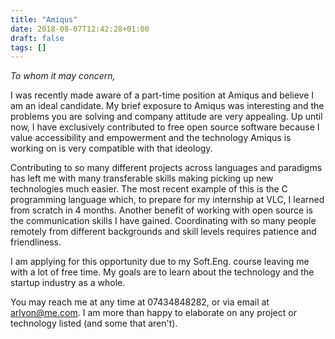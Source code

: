 ```yaml
---
title: "Amiqus"
date: 2018-08-07T12:42:28+01:00
draft: false
tags: []
---
```


_To whom it may concern,_

I was recently made aware of a part-time position at Amiqus and believe
I am an ideal candidate. My brief exposure to Amiqus was interesting
and the problems you are solving and company attitude are very appealing.
Up until now, I have exclusively contributed to free open source
software because I value accessibility and empowerment and the
technology Amiqus is working on is very compatible with that ideology.

Contributing to so many different projects across
languages and paradigms has left me with many transferable skills
making picking up new technologies much easier. The most recent example
of this is the C programming language which, to prepare for my
internship at VLC, I learned from scratch in 4 months. Another benefit
of working with open source is the communication skills I have gained.
Coordinating with so many people remotely from different backgrounds
and skill levels requires patience and friendliness.

I am applying for this opportunity due to my Soft.Eng. course leaving
me with a lot of free time. My goals are to learn about the
technology and the startup industry as a whole.

You may reach me at any time at 07434848282, or via email at
arlyon@me.com. I am more than happy to elaborate on any project
or technology listed (and some that aren't).
